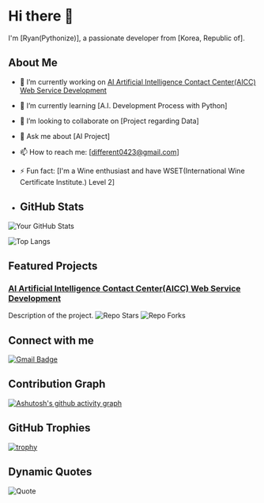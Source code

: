 # Hi there 👋

I'm [Ryan(Pythonize)], a passionate developer from [Korea, Republic of].


## About Me

- 🔭 I’m currently working on [AI Artificial Intelligence Contact Center(AICC) Web Service Development]((https://www.codelabit.co.kr/))
- 🌱 I’m currently learning [A.I. Development Process with Python]
- 👯 I’m looking to collaborate on [Project regarding Data]
- 💬 Ask me about [AI Project]
- 📫 How to reach me: [different0423@gmail.com]
- ⚡ Fun fact: [I'm a Wine enthusiast and have WSET(International Wine Certificate Institute.) Level 2]

- ## GitHub Stats

![Your GitHub Stats](https://github-readme-stats.vercel.app/api?username=Pythonize&show_icons=true&theme=radical)

![Top Langs](https://github-readme-stats.vercel.app/api/top-langs/?username=Pythonize&layout=compact&theme=radical)

## Featured Projects

### [AI Artificial Intelligence Contact Center(AICC) Web Service Development](https://www.codelabit.co.kr/)
Description of the project. ![Repo Stars](https://img.shields.io/github/stars/Pythonize/repo-name?style=social) ![Repo Forks](https://img.shields.io/github/forks/Pythonize/repo-name?style=social)

## Connect with me

[![Gmail Badge](https://img.shields.io/badge/different0423@gmail.com-c14438?style=flat&logo=Gmail&logoColor=white&link=mailto:different0423@gmail.com)](mailto:different0423@gmail.com)

## Contribution Graph

[![Ashutosh's github activity graph](https://github-readme-activity-graph.cyclic.app/graph?username=Pythonize&theme=react-dark)](https://github.com/ashutosh00710/github-readme-activity-graph)

## GitHub Trophies

[![trophy](https://github-profile-trophy.vercel.app/?username=Pythonize&theme=onedark)](https://github.com/ryo-ma/github-profile-trophy)

## Dynamic Quotes

![Quote](https://quotes-github-readme.vercel.app/api?type=horizontal&theme=radical)
